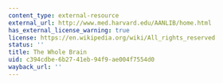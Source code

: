 ```yaml
---
content_type: external-resource
external_url: http://www.med.harvard.edu/AANLIB/home.html
has_external_license_warning: true
license: https://en.wikipedia.org/wiki/All_rights_reserved
status: ''
title: The Whole Brain
uid: c394cdbe-6b27-41eb-94f9-ae004f7554d0
wayback_url: ''
---
```

